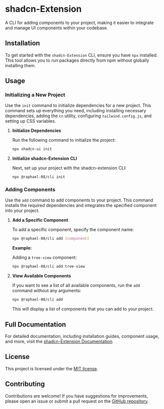 # shadcn-Extension

A CLI for adding components to your project, making it easier to integrate and manage UI components within your codebase.

## Installation

To get started with the `shadcn-Extension` CLI, ensure you have `npx` installed. This tool allows you to run packages directly from npm without globally installing them.

## Usage

### Initializing a New Project

Use the `init` command to initialize dependencies for a new project. This command sets up everything you need, including installing necessary dependencies, adding the `cn` utility, configuring `tailwind.config.js`, and setting up CSS variables.

1. **Initialize Dependencies**

   Run the following command to initialize the project:

   ```bash
   npx shadcn-ui init
   ```

2. **Initialize shadcn-Extension CLI**

   Next, set up your project with the shadcn-extension CLI:

   ```bash
   npx @raphael-08/cli init
   ```

### Adding Components

Use the `add` command to add components to your project. This command installs the required dependencies and integrates the specified component into your project.

1. **Add a Specific Component**

   To add a specific component, specify the component name:

   ```bash
   npx @raphael-08/cli add [component]
   ```

   **Example:**

   Adding a `tree-view` component:

   ```bash
   npx @raphael-08/cli add tree-view
   ```

2. **View Available Components**

   If you want to see a list of all available components, run the `add` command without any arguments:

   ```bash
   npx @raphael-08/cli add
   ```

   This will display a list of components that you can add to your project.

## Full Documentation

For detailed documentation, including installation guides, component usage, and more, visit the [shadcn-Extension Documentation](https://shadcn-extension.vercel.app/docs/installation).

## License

This project is licensed under the [MIT license](https://github.com/BelkacemYerfa/shadcn-extension/blob/master/packages/cli/LICENSE.md).

## Contributing

Contributions are welcome! If you have suggestions for improvements, please open an issue or submit a pull request on the [GitHub repository](https://github.com/BelkacemYerfa/shadcn-extension).
